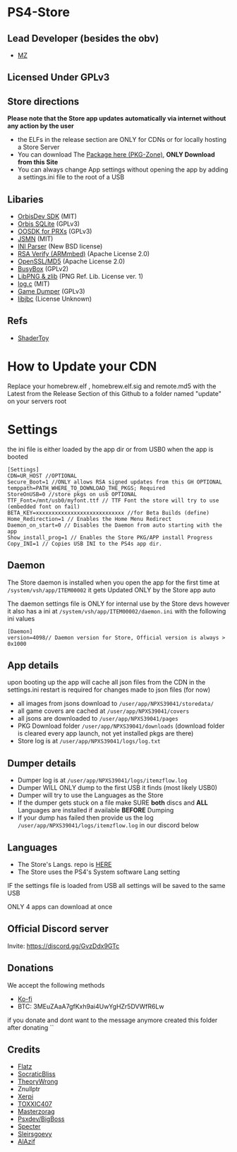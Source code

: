 # PS4-Store


## Lead Developer (besides the obv)
- [MZ](https://twitter.com/Masterzorag)



## Licensed Under GPLv3

## Store directions

**Please note that the Store app updates automatically via internet without any action by the user**

- the ELFs in the release section are ONLY for CDNs or for locally hosting a Store Server
- You can download The [Package here (PKG-Zone)](https://pkg-zone.com/Store-R2.pkg), **ONLY Download from this Site**
- You can always change App settings without opening the app by adding a settings.ini file to the root of a USB

## Libaries


- [OrbisDev SDK](https://github.com/orbisdev/orbisdev) (MIT)
- [Orbis SQLite](https://github.com/orbisdev/orbisdev-libSQLite) (GPLv3)
- [OOSDK for PRXs](https://github.com/OpenOrbis/OpenOrbis-PS4-Toolchain) (GPLv3)
- [JSMN](https://github.com/zserge/jsmn) (MIT)
- [INI Parser](https://github.com/benhoyt/inih) (New BSD license)
- [RSA Verify (ARMmbed)](https://github.com/ARMmbed/mbedtls) (Apache License 2.0)
- [OpenSSL/MD5](https://github.com/openssl/openssl) (Apache License 2.0)
- [BusyBox](https://elixir.bootlin.com/busybox/0.39/source) (GPLv2)
- [LibPNG & zlib](https://github.com/glennrp/libpng) (PNG Ref. Lib. License ver. 1)
- [log.c](https://github.com/rxi/log.c) (MIT)
- [Game Dumper](https://github.com/Al-Azif/dumper-testing) (GPLv3)
- [libjbc](https://github.com/sleirsgoevy/ps4-libjbc) (License Unknown)

## Refs
- [ShaderToy](shadertoy.com) 



# How to Update your CDN

Replace your homebrew.elf , homebrew.elf.sig and remote.md5 with the Latest from the Release Section of this Github to a folder named "update" on your servers root

# Settings

the ini file is either loaded by the app dir or from USB0 when the app is booted

```
[Settings]
CDN=UR_HOST //OPTIONAL
Secure_Boot=1 //ONLY allows RSA signed updates from this GH OPTIONAL
temppath=PATH_WHERE_TO_DOWNLOAD_THE_PKGS; Required
StoreOnUSB=0 //store pkgs on usb OPTIONAL
TTF_Font=/mnt/usb0/myfont.ttf // TTF Font the store will try to use (embedded font on fail)
BETA_KEY=xxxxxxxxxxxxxxxxxxxxxxxxxxxx //for Beta Builds (define)
Home_Redirection=1 // Enables the Home Menu Redirect
Daemon_on_start=0 // Disables the Daemon from auto starting with the app
Show_install_prog=1 // Enables the Store PKG/APP install Progress
Copy_INI=1 // Copies USB INI to the PS4s app dir.
```

## Daemon

The Store daemon is installed when you open the app for the first time at `/system/vsh/app/ITEM00002`
it gets Updated ONLY by the Store app auto

The daemon settings file is ONLY for internal use by the Store devs
however it also has a ini at `/system/vsh/app/ITEM00002/daemon.ini` with the following ini values

```
[Daemon]
version=4098// Daemon version for Store, Official version is always > 0x1000
```
 
## App details

upon booting up the app will cache all json files from the CDN in the settings.ini
restart is required for changes made to json files (for now)

- all images from jsons download to `/user/app/NPXS39041/storedata/`
- all game covers are cached at `/user/app/NPXS39041/covers`
- all jsons are downloaded to `/user/app/NPXS39041/pages`
- PKG Download folder `/user/app/NPXS39041/downloads` (download folder is cleared every app launch, not yet installed pkgs are there)
- Store log is at `/user/app/NPXS39041/logs/log.txt`

## Dumper details

- Dumper log is at `/user/app/NPXS39041/logs/itemzflow.log`
- Dumper WILL ONLY dump to the first USB it finds (most likely USB0)
- Dumper will try to use the Languages as the Store
- If the dumper gets stuck on a file make SURE **both** discs and **ALL** Languages are installed if available **BEFORE** Dumping
- If your dump has failed then provide us the log `/user/app/NPXS39041/logs/itemzflow.log` in our discord below

## Languages

- The Store's Langs. repo is [HERE](https://github.com/LightningMods/Store-Languages)
- The Store uses the PS4's System software Lang setting



IF the settings file is loaded from USB all settings will be saved to the same USB

ONLY 4 apps can download at once

## Official Discord server

Invite: https://discord.gg/GvzDdx9GTc

## Donations

We accept the following methods

- [Ko-fi](https://ko-fi.com/lightningmods)
- BTC: 3MEuZAaA7gfKxh9ai4UwYgHZr5DVWfR6Lw

if you donate and dont want to the message anymore created this folder after donating ``

## Credits

- [Flatz](https://twitter.com/flat_z)
- [SocraticBliss](https://twitter.com/SocraticBliss)
- [TheoryWrong](https://twitter.com/TheoryWrong)
- Znullptr
- [Xerpi](https://twitter.com/xerpi)
- [TOXXIC407](https://twitter.com/TOXXIC_407)
- [Masterzorag](https://twitter.com/masterzorag)
- [Psxdev/BigBoss](https://twitter.com/psxdev)
- [Specter](https://twitter.com/SpecterDev)
- [Sleirsgoevy](https://github.com/sleirsgoevy/)
- [AlAzif](https://github.com/al-azif)


